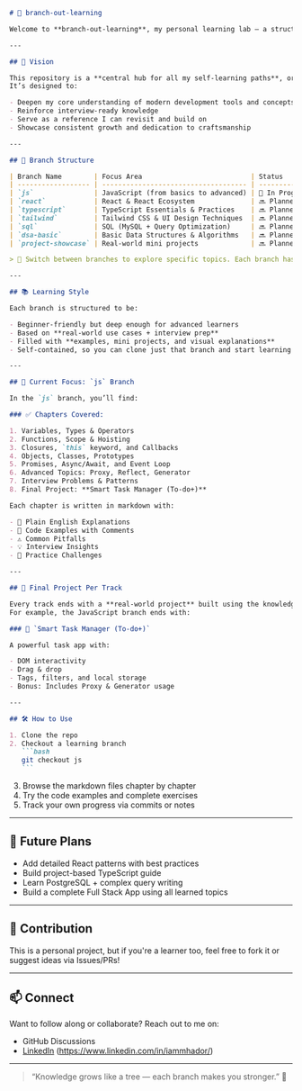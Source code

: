 ````markdown
# 🌿 branch-out-learning

Welcome to **branch-out-learning**, my personal learning lab — a structured, version-controlled journey into mastering full-stack and foundational development topics, one branch at a time.

---

## 🎯 Vision

This repository is a **central hub for all my self-learning paths**, organized by separate branches for each major topic (JavaScript, React, SQL, etc.).  
It’s designed to:

- Deepen my core understanding of modern development tools and concepts
- Reinforce interview-ready knowledge
- Serve as a reference I can revisit and build on
- Showcase consistent growth and dedication to craftsmanship

---

## 🌳 Branch Structure

| Branch Name        | Focus Area                           | Status         |
| ------------------ | ------------------------------------ | -------------- |
| `js`               | JavaScript (from basics to advanced) | 🚧 In Progress |
| `react`            | React & React Ecosystem              | 🔜 Planned     |
| `typescript`       | TypeScript Essentials & Practices    | 🔜 Planned     |
| `tailwind`         | Tailwind CSS & UI Design Techniques  | 🔜 Planned     |
| `sql`              | SQL (MySQL + Query Optimization)     | 🔜 Planned     |
| `dsa-basic`        | Basic Data Structures & Algorithms   | 🔜 Planned     |
| `project-showcase` | Real-world mini projects             | 🔜 Planned     |

> 🔄 Switch between branches to explore specific topics. Each branch has its own dedicated structure and learning documentation in markdown format.

---

## 📚 Learning Style

Each branch is structured to be:

- Beginner-friendly but deep enough for advanced learners
- Based on **real-world use cases + interview prep**
- Filled with **examples, mini projects, and visual explanations**
- Self-contained, so you can clone just that branch and start learning

---

## 📖 Current Focus: `js` Branch

In the `js` branch, you’ll find:

### ✅ Chapters Covered:

1. Variables, Types & Operators
2. Functions, Scope & Hoisting
3. Closures, `this` keyword, and Callbacks
4. Objects, Classes, Prototypes
5. Promises, Async/Await, and Event Loop
6. Advanced Topics: Proxy, Reflect, Generator
7. Interview Problems & Patterns
8. Final Project: **Smart Task Manager (To-do+)**

Each chapter is written in markdown with:

- 📘 Plain English Explanations
- 🧪 Code Examples with Comments
- ⚠️ Common Pitfalls
- 💡 Interview Insights
- 🧠 Practice Challenges

---

## 🧩 Final Project Per Track

Every track ends with a **real-world project** built using the knowledge gained in that branch.  
For example, the JavaScript branch ends with:

### 🔨 `Smart Task Manager (To-do+)`

A powerful task app with:

- DOM interactivity
- Drag & drop
- Tags, filters, and local storage
- Bonus: Includes Proxy & Generator usage

---

## 🛠️ How to Use

1. Clone the repo
2. Checkout a learning branch
   ```bash
   git checkout js
   ```
````

3. Browse the markdown files chapter by chapter
4. Try the code examples and complete exercises
5. Track your own progress via commits or notes

---

## 🧠 Future Plans

- Add detailed React patterns with best practices
- Build project-based TypeScript guide
- Learn PostgreSQL + complex query writing
- Build a complete Full Stack App using all learned topics

---

## 🙌 Contribution

This is a personal project, but if you're a learner too, feel free to fork it or suggest ideas via Issues/PRs!

---

## 📫 Connect

Want to follow along or collaborate? Reach out to me on:

- GitHub Discussions
- [LinkedIn](#) (https://www.linkedin.com/in/iammhador/)

---

> “Knowledge grows like a tree — each branch makes you stronger.” 🌱
